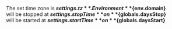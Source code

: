 The set time zone is **${settings.tz}**. Environment **${env.domain}**  
will be stopped at **${settings.stopTime}** on **${globals.daysStop}**  
will be started at **${settings.startTime}** on **${globals.daysStart}**
